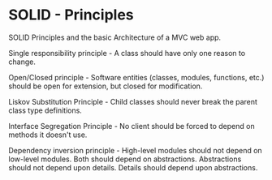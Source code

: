 # SOLID - Principles

SOLID Principles and the basic Architecture of a MVC web app.


Single responsibility principle - A class should have only one reason to change.

Open/Closed principle - Software entities (classes, modules, functions, etc.) should be open for extension, but closed for modification.

Liskov Substitution Principle - Child classes should never break the parent class type definitions.

Interface Segregation Principle - No client should be forced to depend on methods it doesn't use.

Dependency inversion principle - High-level modules should not depend on low-level modules. Both should depend on abstractions. Abstractions should not depend upon details. Details should depend upon abstractions.
